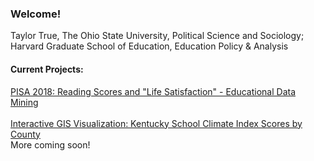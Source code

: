 ### Welcome!

Taylor True, The Ohio State University, Political Science and Sociology; Harvard Graduate School of Education, Education Policy & Analysis


<h4>Current Projects:</h4>
<a href="https://showspace.so/p/8883?refPageType=user&refPageLabel=Taylor%20True&refPageSlug=taylor-true-56">PISA 2018: Reading Scores and "Life Satisfaction" - Educational Data Mining</a>
<br>
<br>
<a href="https://taylor-true.github.io/gis-kentucky-climate/">Interactive GIS Visualization: Kentucky School Climate Index Scores by County</a>

<br>
More coming soon!

